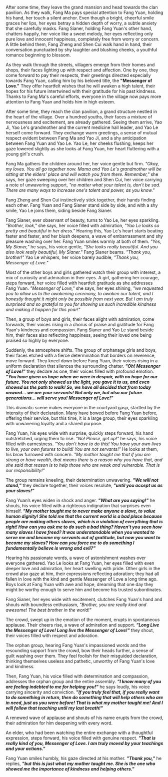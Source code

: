 After some time, they leave the grand mansion and head towards the clan pavilion. As they walk, Fang Ma pays special attention to Fang Yuan, holding his hand, her touch a silent anchor. Even though a bright, cheerful smile graces her lips, her eyes betray a hidden depth of worry, a subtle anxiety that she carefully masks. Fang Sianer, holding Fang Yuan's other hand, chatters happily, her voice like a sweet melody, her eyes reflecting only pure love and innocent happiness, completely free from worry or concern. A little behind them, Fang Zheng and Shen Cui walk hand in hand, their conversation punctuated by shy laughter and blushing cheeks, a youthful romance beginning to blossom.

As they walk through the streets, villagers emerge from their homes and shops, their faces lighting up with respect and affection. One by one, they come forward to pay their respects, their greetings directed especially towards Fang Yuan, calling him by his beloved title, the **"Messenger of Love."** They offer heartfelt wishes that he will awaken a high talent, their hopes for his future intertwined with their gratitude for his past kindness. Thanks to Fang Ma's careful efforts, everyone in the village now pays more attention to Fang Yuan and holds him in high esteem.

After some time, they reach the clan pavilion, a grand structure nestled in the heart of the village. Over a hundred youths, their faces a mixture of nervousness and excitement, are already gathered. Seeing them arrive, Yao Ji, Yao Le's grandmother and the current medicine hall leader, and Yao Le herself come forward. They exchange warm greetings, a sense of mutual respect evident between Fang Ma and Yao Ji, and a shy anticipation between Fang Yuan and Yao Le. Yao Le, her cheeks flushing, keeps her gaze lowered slightly as she looks at Fang Yuan, her heart fluttering with a young girl's crush.

Fang Ma gathers the children around her, her voice gentle but firm. _"Okay, my loves. You all go together now. Mama and Yao Le's grandmother will be sitting at the elders' place and will watch you from there. Remember,"_ she says, her gaze sweeping over her children and Shen Cui, her voice carrying a note of unwavering support, _"no matter what your talent is, don't be sad. There are many ways to increase one's talent and power, as you know."_

Fang Zheng and Shen Cui instinctively stick together, their hands finding each other. Fang Yuan and Fang Sianer stand side by side, and with a shy smile, Yao Le joins them, siding beside Fang Sianer.

Fang Sianer, ever observant of beauty, turns to Yao Le, her eyes sparkling. _"Brother, look,"_ she says, her voice filled with admiration, _"Yao Le looks so pretty and beautiful in her dress."_ Hearing this, Yao Le's heart starts beating faster and faster, and her blush deepens, a wave of embarrassment and shy pleasure washing over her. Fang Yuan smiles warmly at both of them. _"Yes, My Sianer,"_ he says, his voice gentle, _"She looks really beautiful. And you also look really beautiful, My Sianer."_ Fang Sianer beams. _"Thank you, brother!"_ Yao Le whispers, her voice barely audible, _"Thank you, Messenger of Love."_

Most of the other boys and girls gathered watch their group with interest, a mix of curiosity and admiration in their eyes. A girl, gathering her courage, steps forward, her voice filled with heartfelt gratitude as she addresses Fang Yuan. _"Messenger of Love,"_ she says, her eyes shining, _"we requested you to allow us to the awakening ceremony, to awaken our talent, and I honestly thought it might only be possible from next year. But I am truly surprised and so grateful to you for showing us such incredible kindness and making it happen for this year!"_

Then, a group of boys and girls, their faces alight with admiration, come forwards, their voices rising in a chorus of praise and gratitude for Fang Yuan's kindness and compassion. Fang Sianer and Yao Le stand beside him, their faces also reflecting happiness, seeing their loved one being praised so highly by everyone.

Suddenly, the atmosphere shifts. The group of orphanage girls and boys, their faces etched with a fierce determination that borders on reverence, move forward. They kneel down before Fang Yuan, their voices rising in a uniform declaration that silences the surrounding chatter. **_"Oh! Messenger of Love!"_** they declare as one, their voices filled with profound emotion. **_"You have given us hope when we were in despair, with no hope for our future. You not only showed us the light, you gave it to us, and even showed us the path to walk! So, we have all decided that from today onward… we are your servants! Not only we, but also our future generations… will serve you! Messenger of Love!"_**

This dramatic scene makes everyone in the courtyard gasp, startled by the intensity of their declaration. Many have bowed before Fang Yuan before, offering their service, but this time, it is a large group, their eyes sparkling with unwavering loyalty and a shared purpose.

Fang Yuan, his eyes wide with surprise, quickly steps forward, his hand outstretched, urging them to rise. _"No! Please, get up!"_ he says, his voice filled with earnestness. _"You don't have to do this! You have your own lives to live, your own futures to build! You are not servants!"_ He looks at them, his brow furrowed with concern. _"My mother taught me that if you are strong or have wealth, that means there is a reason why you have that, and she said that reason is to help those who are weak and vulnerable. That is our responsibility!"_

The group remains kneeling, their determination unwavering. **_"We will not stand,"_** they declare together, their voices resolute, **_"until you accept us as your slaves!"_**

Fang Yuan’s eyes widen in shock and anger. **_"What are you saying!"_** he shouts, his voice filled with a righteous indignation that surprises even himself. **_"My mother taught me to never make anyone a slave, to value human dignity! She told me that the current world is a bad place because people are making others slaves, which is a violation of everything that is right! How can you ask me to do such a bad thing? Haven't you seen how many slaves I have freed? It was understandable when you wanted to serve me and become my servants out of gratitude, but now you want to become my slaves? How can you force me to do something I fundamentally believe is wrong and evil?"_**

Hearing his passionate words, a wave of astonishment washes over everyone gathered. Yao Le looks at Fang Yuan, her eyes filled with even deeper love and admiration, her heart swelling with pride. Other girls in the crowd also gaze at him, their expressions reflecting adoration; they had all fallen in love with the kind and gentle Messenger of Love a long time ago. Boys look at Fang Yuan with awe and hope, dreaming that one day they might be worthy enough to serve him and become his trusted subordinates.

Fang Sianer, her eyes wide with excitement, clutches Fang Yuan's hand and shouts with boundless enthusiasm, _"Brother, you are really kind and awesome! The best brother in the world!"_

The crowd, swept up in the emotion of the moment, erupts in spontaneous applause. Their cheers rise, a wave of admiration and support. **_"Long Live the Messenger of Love! Long live the Messenger of Love!"_** they shout, their voices filled with respect and adoration.

The orphan group, hearing Fang Yuan's impassioned words and the resounding support from the crowd, bow their heads further, a sense of guilt washing over them. They feel foolish for their misguided declaration, thinking themselves useless and pathetic, unworthy of Fang Yuan's love and kindness.

Then, Fang Yuan, his voice filled with determination and compassion, addresses the orphan group and the entire assembly. **_"I know many of you are feeling indebted to me for helping you!"_** he says loudly, his voice carrying sincerity and conviction. **_"If you truly feel that, if you really want to do something in return, then do something that will help others who are in need, just as you were before! That is what my mother taught me! And I will follow that teaching until my last breath!"_**

A renewed wave of applause and shouts of his name erupts from the crowd, their admiration for him deepening with every word.

An elder, who had been watching the entire exchange with a thoughtful expression, steps forward, his voice filled with genuine respect. **_"That is really kind of you, Messenger of Love. I am truly moved by your teachings and your actions."_**

Fang Yuan smiles humbly, his gaze directed at his mother. **_"Thank you,"_** he replies, **_"but this is just what my mother taught me. She is the one who showed me the importance of kindness and helping others."_**
